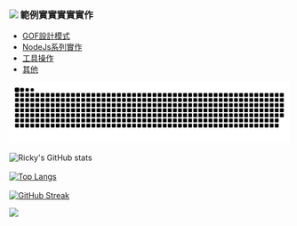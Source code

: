 
### ![](https://drive.google.com/uc?id=10INx5_pkhMcYRdx_OO4rXNXxcsvPtBYq) 範例實實實實實作
* [GOF設計模式](https://github.com/RC-Dev-Tech/design-pattern-index) <br>
* [NodeJs系列實作](https://github.com/RC-Dev-Tech/nodejs-index) <br>
* [工具操作](https://github.com/RC-Dev-Tech/tools-index) <br>
* [其他](https://github.com/RC-Dev-Tech/other-index) <br>

![Snake animation](https://github.com/RC-Dev-Tech/RC-Dev-Tech/blob/output/github-contribution-grid-snake.svg)

![Ricky's GitHub stats](https://github-readme-stats.vercel.app/api?username=RC-Dev-Tech&show_icons=true&theme=transparent)
<br><br>
[![Top Langs](https://github-readme-stats.vercel.app/api/top-langs/?username=RC-Dev-Tech&layout=compact)](https://github.com/anuraghazra/github-readme-stats)
<br><br>
[![GitHub Streak](https://github-readme-streak-stats.herokuapp.com?user=RC-Dev-Tech&theme=ayu-light&border_radius=4)](https://git.io/streak-stats)

![](https://komarev.com/ghpvc/?username=RC-Dev-Tech&color=blue&style=flat-square)